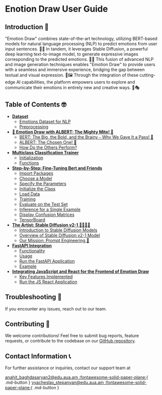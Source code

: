 # **Enotion Draw User Guide**

## **Introduction 👋**

"Emotion Draw" combines state-of-the-art technology, utilizing BERT-based models for natural language processing (NLP) to predict emotions from user input sentences. 🤖💬 In tandem, it leverages Stable Diffusion, a powerful deep learning text-to-image model, to generate expressive images corresponding to the predicted emotions. 🎨✨ This fusion of advanced NLP and image generation techniques enables "Emotion Draw" to provide users with a seamless and immersive experience, bridging the gap between textual and visual expression. 🌟🖼️ Through the integration of these cutting-edge AI capabilities, the platform empowers users to explore and communicate their emotions in entirely new and creative ways. 🚀🎭


## **Table of Contents 🤓**

- [**Dataset**](data.md)
    - [Emotions Dataset for NLP](data.md#emotions-dataset-for-nlp)
    - [Preprocessing](data.md#preprocessing)
- [**🎨 Emotion Draw with ALBERT: The Mighty Mite! 🤖**](bert.md)
    - [BERT: The Big, the Bold, and the Brainy - Why We Gave It a Pass! 🫣](bert.md#bert-the-big-the-bold-and-the-brainy---why-we-gave-it-a-pass-🫣)
    - [ALBERT: The Chosen One! 🚀](bert.md#albert-the-chosen-one-🚀)
    - [How Do the Others Perform?](bert.md#how-do-the-others-perform)
- [**Multiclass Classification Trainer**](model.md)
    - [Initialization](model.md#initialization-init)
    - [Functions](model.md#functions)
- [**Step-by-Step: Fine-Tuning Bert and Friends**](step_by_step.md)
    - [Import Packages](step_by_step.md#import-packages)
    - [Choose a Model](step_by_step.md#choose-a-model)
    - [Specify the Parameters](step_by_step.md#specify-the-parameters)
    - [Initialize the Class](step_by_step.md#initialize-the-class)
    - [Load Data](step_by_step.md#load-data)
    - [Training](step_by_step.md#training)
    - [Evaluate on the Test Set](step_by_step.md#evaluate-on-the-test-set)
    - [Inference for a Single Example](step_by_step.md#inference-for-a-single-example)
    - [Display Confusion Matrices](step_by_step.md#display-confusion-matrices)
    - [TensorBoard](step_by_step.md#tensorboard)
- [**The Artist: Stable Diffusion v2-1 👨🏻‍🎨🎨**](diffusion.md)
    - [Introduction to Stable Diffusion Models](diffusion.md#introduction-to-stable-diffusion-models)
    - [Overview of Stable Diffusion v2-1 Model](diffusion.md#overview-of-stable-diffusion-v2-1-model)
    - [Our Mission: Prompt Engineering 💬](diffusion.md#our-mission-prompt-engineering-💬)
- [**FastAPI Integration**](fast_api.md)
    - [Functionality](fast_api.md#functionality)
    - [Usage](fast_api.md#usage)
    - [Run the FastAPI Application](fast_api.md#run-the-fastapi-application)
    - [Example](fast_api.md#example)
- [**Integrating JavaScript and React for the Frontend of Emotion Draw**](js.md)
    - [Key Features Implemented](js.md#key-features-implemented)
    - [Run the JS React Application](js.md#run-the-js-react-application)


## **Troubleshooting 🎯**

If you encounter any issues, reach out to our team.

## **Contributing 🤝**

We welcome contributions! Feel free to submit bug reports, feature requests, or contribute to the codebase on our [GitHub repository](https://github.com/vyacheslavstepanyan1/Emotion_Draw).

## **Contact Information 📞**

For further assistance or inquiries, contact our support team at 

[anahit_baghdasaryan2@edu.aua.am :fontawesome-solid-paper-plane:](mailto:anahit_baghdasaryan3@edu.aua.am){ .md-button }
[vyacheslav_stepanyan@edu.aua.am :fontawesome-solid-paper-plane:](mailto:vyacheslav_stepanyan@edu.aua.am){ .md-button }
